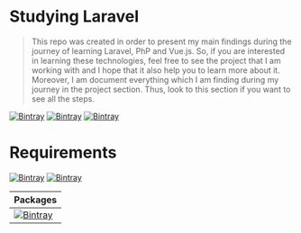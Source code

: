 # Studying Laravel

> This repo was created in order to present my main findings during the journey of learning Laravel, PhP and Vue.js. So, if you are interested in learning these technologies, feel free to see the project that I am working with and I hope that it also help you to learn more about it. Moreover, I am document everything which I am finding during my journey in the project section. Thus, look to this section if you want to see all the steps. 

[![Bintray](https://img.shields.io/badge/Keyword-web%20development-green)](https://bintray.com/blocke/releases/scalajack) [![Bintray](https://img.shields.io/badge/Keyword-Laravel-green)](https://bintray.com/blocke/releases/scalajack) [![Bintray](https://img.shields.io/badge/Keyword-programming-green)](https://bintray.com/blocke/releases/scalajack)

# Requirements
[![Bintray](https://img.shields.io/badge/Php-v7.4.26-brightgreen)](https://bintray.com/blocke/releases/scalajack) [![Bintray](https://img.shields.io/badge/r--studio-v1.4.1717-brightgreen)](https://bintray.com/blocke/releases/scalajack)


| Packages |
| --- | 
|[![Bintray](https://img.shields.io/badge/Laravel-v7.4.26-brightgreen)](https://bintray.com/blocke/releases/scalajack)|
